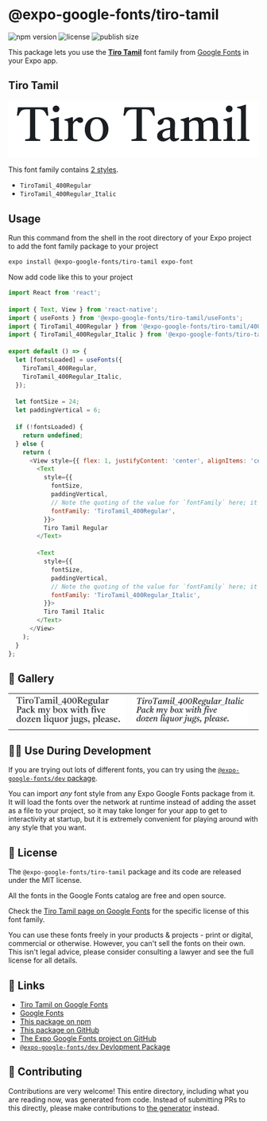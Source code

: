 # @expo-google-fonts/tiro-tamil

![npm version](https://flat.badgen.net/npm/v/@expo-google-fonts/tiro-tamil)
![license](https://flat.badgen.net/github/license/expo/google-fonts)
![publish size](https://flat.badgen.net/packagephobia/install/@expo-google-fonts/tiro-tamil)

This package lets you use the [**Tiro Tamil**](https://fonts.google.com/specimen/Tiro+Tamil) font family from [Google Fonts](https://fonts.google.com/) in your Expo app.

## Tiro Tamil

![Tiro Tamil](./font-family.png)

This font family contains [2 styles](#-gallery).

- `TiroTamil_400Regular`
- `TiroTamil_400Regular_Italic`

## Usage

Run this command from the shell in the root directory of your Expo project to add the font family package to your project
```sh
expo install @expo-google-fonts/tiro-tamil expo-font
```

Now add code like this to your project
```js
import React from 'react';

import { Text, View } from 'react-native';
import { useFonts } from '@expo-google-fonts/tiro-tamil/useFonts';
import { TiroTamil_400Regular } from '@expo-google-fonts/tiro-tamil/400Regular';
import { TiroTamil_400Regular_Italic } from '@expo-google-fonts/tiro-tamil/400Regular_Italic';

export default () => {
  let [fontsLoaded] = useFonts({
    TiroTamil_400Regular,
    TiroTamil_400Regular_Italic,
  });

  let fontSize = 24;
  let paddingVertical = 6;

  if (!fontsLoaded) {
    return undefined;
  } else {
    return (
      <View style={{ flex: 1, justifyContent: 'center', alignItems: 'center' }}>
        <Text
          style={{
            fontSize,
            paddingVertical,
            // Note the quoting of the value for `fontFamily` here; it expects a string!
            fontFamily: 'TiroTamil_400Regular',
          }}>
          Tiro Tamil Regular
        </Text>

        <Text
          style={{
            fontSize,
            paddingVertical,
            // Note the quoting of the value for `fontFamily` here; it expects a string!
            fontFamily: 'TiroTamil_400Regular_Italic',
          }}>
          Tiro Tamil Italic
        </Text>
      </View>
    );
  }
};

```

## 🔡 Gallery


||||
|-|-|-|
|![TiroTamil_400Regular](.//400Regular/TiroTamil_400Regular.ttf.png)|![TiroTamil_400Regular_Italic](.//400Regular_Italic/TiroTamil_400Regular_Italic.ttf.png)|||


## 👩‍💻 Use During Development

If you are trying out lots of different fonts, you can try using the [`@expo-google-fonts/dev` package](https://github.com/freeboub/google-fonts/tree/master/font-packages/dev#readme).

You can import *any* font style from any Expo Google Fonts package from it. It will load the fonts
over the network at runtime instead of adding the asset as a file to your project, so it may take longer
for your app to get to interactivity at startup, but it is extremely convenient
for playing around with any style that you want.

## 📖 License

The `@expo-google-fonts/tiro-tamil` package and its code are released under the MIT license.

All the fonts in the Google Fonts catalog are free and open source.

Check the [Tiro Tamil page on Google Fonts](https://fonts.google.com/specimen/Tiro+Tamil) for the specific license of this font family.

You can use these fonts freely in your products & projects - print or digital, commercial or otherwise. However, you can't sell the fonts on their own. This isn't legal advice, please consider consulting a lawyer and see the full license for all details.

## 🔗 Links

- [Tiro Tamil on Google Fonts](https://fonts.google.com/specimen/Tiro+Tamil)
- [Google Fonts](https://fonts.google.com/)
- [This package on npm](https://www.npmjs.com/package/@expo-google-fonts/tiro-tamil)
- [This package on GitHub](https://github.com/freeboub/google-fonts/tree/master/font-packages/tiro-tamil)
- [The Expo Google Fonts project on GitHub](https://github.com/freeboub/google-fonts)
- [`@expo-google-fonts/dev` Devlopment Package](https://github.com/freeboub/google-fonts/tree/master/font-packages/dev)

## 🤝 Contributing

Contributions are very welcome! This entire directory, including what you are reading now, was generated from code. Instead of submitting PRs to this directly, please make contributions to [the generator](https://github.com/freeboub/google-fonts/tree/master/packages/generator) instead.
